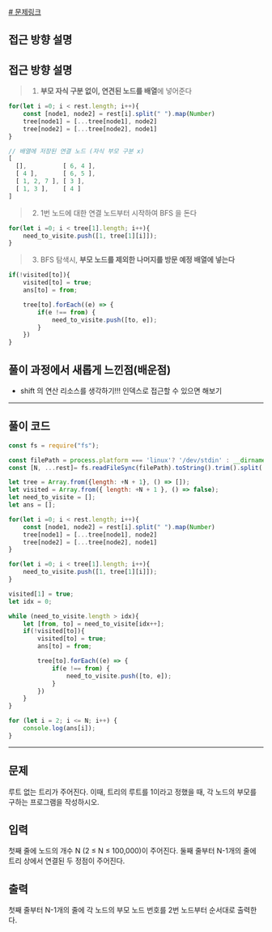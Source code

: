 
[# 문제링크](https://www.acmicpc.net/problem/11725)

## 접근 방향 설명

## 접근 방향 설명
> 1) **부모 자식 구분 없이, 연견된 노드를 배열**에 넣어준다 
```js
for(let i =0; i < rest.length; i++){
    const [node1, node2] = rest[i].split(" ").map(Number)
    tree[node1] = [...tree[node1], node2]
    tree[node2] = [...tree[node2], node1]
}
```
```js
// 배열에 저장된 연결 노드 (자식 부모 구분 x)
[
  [],          [ 6, 4 ],
  [ 4 ],       [ 6, 5 ],
  [ 1, 2, 7 ], [ 3 ],
  [ 1, 3 ],    [ 4 ]
]
```
> 2) 1번 노드에 대한 연결 노드부터 시작하여 BFS 을 돈다
```js
for(let i =0; i < tree[1].length; i++){
    need_to_visite.push([1, tree[1][i]]);
}
```
> 3) BFS  탐색시, **부모 노드를 제외한 나머지를 방문 예정 배열에 넣는다**
```js
if(!visited[to]){
    visited[to] = true;
    ans[to] = from;

    tree[to].forEach((e) => {
        if(e !== from) {
            need_to_visite.push([to, e]);
        }
    })
}
```


## 풀이 과정에서 새롭게 느낀점(배운점)

- shift 의 연산 리소스를 생각하기!!! 
인덱스로 접근할 수 있으면 해보기 

---

## 풀이 코드

```js
const fs = require("fs");

const filePath = process.platform === 'linux'? '/dev/stdin' : __dirname + '/input.txt';
const [N, ...rest]= fs.readFileSync(filePath).toString().trim().split('\n');

let tree = Array.from({length: +N + 1}, () => []);
let visited = Array.from({ length: +N + 1 }, () => false);
let need_to_visite = [];
let ans = [];

for(let i =0; i < rest.length; i++){
    const [node1, node2] = rest[i].split(" ").map(Number)
    tree[node1] = [...tree[node1], node2]
    tree[node2] = [...tree[node2], node1]
}

for(let i =0; i < tree[1].length; i++){
    need_to_visite.push([1, tree[1][i]]);
}

visited[1] = true;
let idx = 0;

while (need_to_visite.length > idx){
    let [from, to] = need_to_visite[idx++];
    if(!visited[to]){
        visited[to] = true;
        ans[to] = from;

        tree[to].forEach((e) => {
            if(e !== from) {
                need_to_visite.push([to, e]);
            }
        })
    }
}

for (let i = 2; i <= N; i++) {  
    console.log(ans[i]);
}
```

---

## 문제
루트 없는 트리가 주어진다. 이때, 트리의 루트를 1이라고 정했을 때, 각 노드의 부모를 구하는 프로그램을 작성하시오.

## 입력
첫째 줄에 노드의 개수 N (2 ≤ N ≤ 100,000)이 주어진다. 둘째 줄부터 N-1개의 줄에 트리 상에서 연결된 두 정점이 주어진다.

## 출력
첫째 줄부터 N-1개의 줄에 각 노드의 부모 노드 번호를 2번 노드부터 순서대로 출력한다.